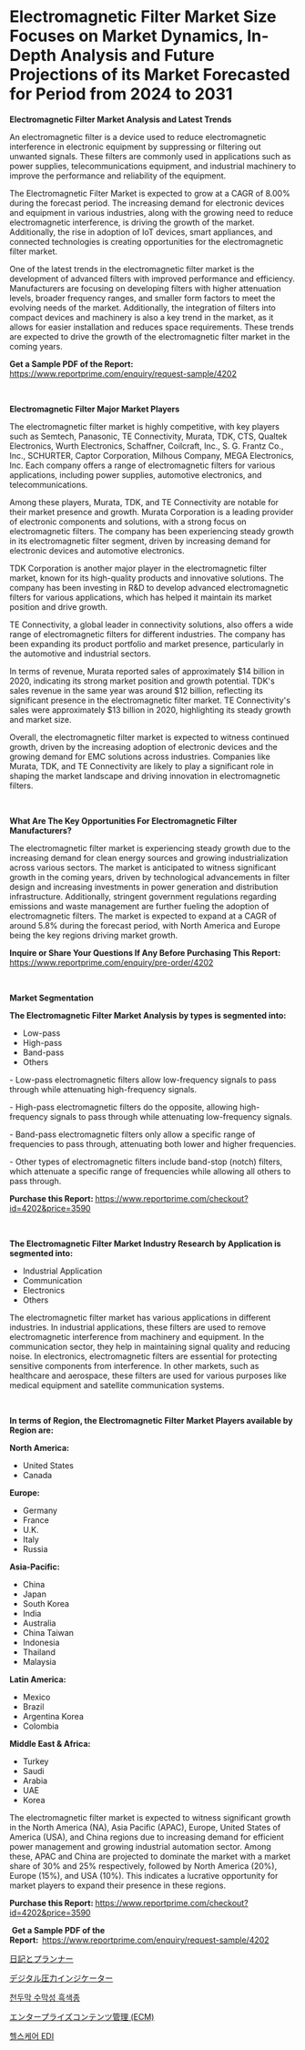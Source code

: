 <p><h1>Electromagnetic Filter Market Size Focuses on Market Dynamics, In-Depth Analysis and Future Projections of its Market Forecasted for Period from 2024 to 2031</h1></p><p><strong>Electromagnetic Filter Market Analysis and Latest Trends</strong></p>
<p><p>An electromagnetic filter is a device used to reduce electromagnetic interference in electronic equipment by suppressing or filtering out unwanted signals. These filters are commonly used in applications such as power supplies, telecommunications equipment, and industrial machinery to improve the performance and reliability of the equipment.</p><p>The Electromagnetic Filter Market is expected to grow at a CAGR of 8.00% during the forecast period. The increasing demand for electronic devices and equipment in various industries, along with the growing need to reduce electromagnetic interference, is driving the growth of the market. Additionally, the rise in adoption of IoT devices, smart appliances, and connected technologies is creating opportunities for the electromagnetic filter market.</p><p>One of the latest trends in the electromagnetic filter market is the development of advanced filters with improved performance and efficiency. Manufacturers are focusing on developing filters with higher attenuation levels, broader frequency ranges, and smaller form factors to meet the evolving needs of the market. Additionally, the integration of filters into compact devices and machinery is also a key trend in the market, as it allows for easier installation and reduces space requirements. These trends are expected to drive the growth of the electromagnetic filter market in the coming years.</p></p>
<p><strong>Get a Sample PDF of the Report:&nbsp;</strong> <a href="https://www.reportprime.com/enquiry/request-sample/4202">https://www.reportprime.com/enquiry/request-sample/4202</a></p>
<p>&nbsp;</p>
<p><strong>Electromagnetic Filter Major Market Players</strong></p>
<p><p>The electromagnetic filter market is highly competitive, with key players such as Semtech, Panasonic, TE Connectivity, Murata, TDK, CTS, Qualtek Electronics, Wurth Electronics, Schaffner, Coilcraft, Inc., S. G. Frantz Co., Inc., SCHURTER, Captor Corporation, Milhous Company, MEGA Electronics, Inc. Each company offers a range of electromagnetic filters for various applications, including power supplies, automotive electronics, and telecommunications.</p><p>Among these players, Murata, TDK, and TE Connectivity are notable for their market presence and growth. Murata Corporation is a leading provider of electronic components and solutions, with a strong focus on electromagnetic filters. The company has been experiencing steady growth in its electromagnetic filter segment, driven by increasing demand for electronic devices and automotive electronics.</p><p>TDK Corporation is another major player in the electromagnetic filter market, known for its high-quality products and innovative solutions. The company has been investing in R&D to develop advanced electromagnetic filters for various applications, which has helped it maintain its market position and drive growth.</p><p>TE Connectivity, a global leader in connectivity solutions, also offers a wide range of electromagnetic filters for different industries. The company has been expanding its product portfolio and market presence, particularly in the automotive and industrial sectors.</p><p>In terms of revenue, Murata reported sales of approximately $14 billion in 2020, indicating its strong market position and growth potential. TDK's sales revenue in the same year was around $12 billion, reflecting its significant presence in the electromagnetic filter market. TE Connectivity's sales were approximately $13 billion in 2020, highlighting its steady growth and market size.</p><p>Overall, the electromagnetic filter market is expected to witness continued growth, driven by the increasing adoption of electronic devices and the growing demand for EMC solutions across industries. Companies like Murata, TDK, and TE Connectivity are likely to play a significant role in shaping the market landscape and driving innovation in electromagnetic filters.</p></p>
<p>&nbsp;</p>
<p><strong>What Are The Key Opportunities For Electromagnetic Filter Manufacturers?</strong></p>
<p><p>The electromagnetic filter market is experiencing steady growth due to the increasing demand for clean energy sources and growing industrialization across various sectors. The market is anticipated to witness significant growth in the coming years, driven by technological advancements in filter design and increasing investments in power generation and distribution infrastructure. Additionally, stringent government regulations regarding emissions and waste management are further fueling the adoption of electromagnetic filters. The market is expected to expand at a CAGR of around 5.8% during the forecast period, with North America and Europe being the key regions driving market growth.</p></p>
<p><strong>Inquire or Share Your Questions If Any Before Purchasing This Report:</strong> <a href="https://www.reportprime.com/enquiry/pre-order/4202">https://www.reportprime.com/enquiry/pre-order/4202</a></p>
<p>&nbsp;</p>
<p><strong>Market Segmentation</strong></p>
<p><strong>The Electromagnetic Filter Market Analysis by types is segmented into:</strong></p>
<p><ul><li>Low-pass</li><li>High-pass</li><li>Band-pass</li><li>Others</li></ul></p>
<p><p>- Low-pass electromagnetic filters allow low-frequency signals to pass through while attenuating high-frequency signals.</p><p>- High-pass electromagnetic filters do the opposite, allowing high-frequency signals to pass through while attenuating low-frequency signals.</p><p>- Band-pass electromagnetic filters only allow a specific range of frequencies to pass through, attenuating both lower and higher frequencies.</p><p>- Other types of electromagnetic filters include band-stop (notch) filters, which attenuate a specific range of frequencies while allowing all others to pass through.</p></p>
<p><strong>Purchase this Report:&nbsp;</strong><a href="https://www.reportprime.com/checkout?id=4202&price=3590">https://www.reportprime.com/checkout?id=4202&price=3590</a></p>
<p>&nbsp;</p>
<p><strong>The Electromagnetic Filter Market Industry Research by Application is segmented into:</strong></p>
<p><ul><li>Industrial Application</li><li>Communication</li><li>Electronics</li><li>Others</li></ul></p>
<p><p>The electromagnetic filter market has various applications in different industries. In industrial applications, these filters are used to remove electromagnetic interference from machinery and equipment. In the communication sector, they help in maintaining signal quality and reducing noise. In electronics, electromagnetic filters are essential for protecting sensitive components from interference. In other markets, such as healthcare and aerospace, these filters are used for various purposes like medical equipment and satellite communication systems.</p></p>
<p>&nbsp;</p>
<p><strong>In terms of Region, the Electromagnetic Filter Market Players available by Region are:</strong></p>
<p>
    <p> <strong> North America: </strong>
        <ul>
            <li>United States</li>
            <li>Canada</li>
        </ul>
        </p> 
    <p> <strong> Europe: </strong>
        <ul>
            <li>Germany</li>
            <li>France</li>
            <li>U.K.</li>
            <li>Italy</li>
            <li>Russia</li>
        </ul>
        </p> 
    <p> <strong> Asia-Pacific: </strong>
        <ul>
            <li>China</li>
            <li>Japan</li>
            <li>South Korea</li>
            <li>India</li>
            <li>Australia</li>
            <li>China Taiwan</li>
            <li>Indonesia</li>
            <li>Thailand</li>
            <li>Malaysia</li>
        </ul>
        </p> 
    <p> <strong> Latin America: </strong>
        <ul>
            <li>Mexico</li>
            <li>Brazil</li>
            <li>Argentina Korea</li>
            <li>Colombia</li>
        </ul>
        </p> 
    <p> <strong> Middle East & Africa: </strong>
        <ul>
            <li>Turkey</li>
            <li>Saudi</li>
            <li>Arabia</li>
            <li>UAE</li>
            <li>Korea</li>
        </ul>
    </p>
    </p>
<p><p>The electromagnetic filter market is expected to witness significant growth in the North America (NA), Asia Pacific (APAC), Europe, United States of America (USA), and China regions due to increasing demand for efficient power management and growing industrial automation sector. Among these, APAC and China are projected to dominate the market with a market share of 30% and 25% respectively, followed by North America (20%), Europe (15%), and USA (10%). This indicates a lucrative opportunity for market players to expand their presence in these regions.</p></p>
<p><strong>Purchase this Report: </strong><a href="https://www.reportprime.com/checkout?id=4202&price=3590">https://www.reportprime.com/checkout?id=4202&price=3590</a></p>
<p>&nbsp;<strong>Get a Sample PDF of the Report:&nbsp;&nbsp;</strong><a href="https://www.reportprime.com/enquiry/request-sample/4202">https://www.reportprime.com/enquiry/request-sample/4202</a></p>
<p><strong></strong></p>
<p><p><a href="https://medium.com/@raymanta28/%E6%97%A5%E8%A8%98-%E3%83%97%E3%83%A9%E3%83%B3%E3%83%8A%E3%83%BC%E5%B8%82%E5%A0%B4%E8%A6%8F%E6%A8%A1-cagr-%E3%83%88%E3%83%AC%E3%83%B3%E3%83%89-2024-2030-eb40be23978c">日記とプランナー</a></p><p><a href="https://medium.com/@luckeycorbin/%E3%83%87%E3%82%B8%E3%82%BF%E3%83%AB%E5%9C%A7%E5%8A%9B%E3%82%A4%E3%83%B3%E3%82%B8%E3%82%B1%E3%83%BC%E3%82%BF%E3%83%BC%E5%B8%82%E5%A0%B4-2031%E5%B9%B4%E3%81%BE%E3%81%A7%E3%81%AE%E6%88%90%E5%8A%9F%E3%81%99%E3%82%8B%E3%83%93%E3%82%B8%E3%83%8D%E3%82%B9%E6%88%A6%E7%95%A5%E3%81%AE%E9%8D%B5-1d2b3683e7de">デジタル圧力インジケーター</a></p><p><a href="https://medium.com/@dunce678678/%EC%95%84%ED%81%AC%EB%9F%B4-%EB%A0%8C%ED%8B%B0%EC%A7%80%EB%84%88%EC%8A%A4-%EB%A9%9C%EB%9D%BC%EB%85%B8%EB%A7%88-%EC%8B%9C%EC%9E%A5-%EC%8B%9C%EC%9E%A5-%EC%A0%90%EC%9C%A0%EC%9C%A8-%EC%8B%9C%EC%9E%A5-%ED%8A%B8%EB%A0%8C%EB%93%9C-%EB%B0%8F-%EB%AF%B8%EB%9E%98-%EC%84%B1%EC%9E%A5-%ED%83%90%EC%83%89-d83f54e951aa">천두막 수막성 흑색종</a></p><p><a href="https://github.com/SarahFahey88/Market-Research-Report-List-1/blob/main/951701415025.md">エンタープライズコンテンツ管理 (ECM)</a></p><p><a href="https://medium.com/@maksymilianbaran1901/%ED%97%AC%EC%8A%A4%EC%BC%80%EC%96%B4-edi-%EC%8B%9C%EC%9E%A5-%EA%B7%9C%EB%AA%A8%EC%99%80-%EC%8B%9C%EC%9E%A5-%EB%8F%99%ED%96%A5-%EC%82%B0%EC%97%85-%EC%A0%84%EB%B0%98%EC%9D%84-%EC%99%84%EB%B2%BD%ED%95%98%EA%B2%8C-%EC%9D%B4%ED%95%B4-2024%EB%85%84%EB%B6%80%ED%84%B0-2031%EB%85%84%EA%B9%8C%EC%A7%80-238f33083545">헬스케어 EDI</a></p></p>